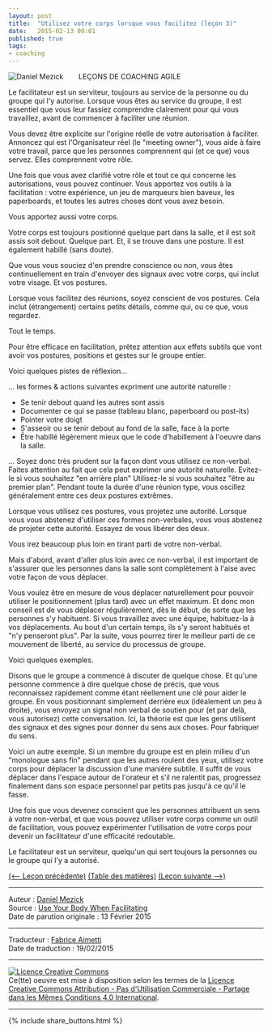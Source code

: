 ```yaml
---
layout: post
title:  "Utilisez votre corps lorsque vous facilitez (leçon 3)"
date:   2015-02-13 00:01
published: true
tags:
- coaching
---
```


<div align="left" style="float:left; padding-right:30px" >
  <img title="Daniel Mezick" src="{{ site.url }}assets/daniel_mezick/daniel-mezick-001.png" />
</div>
LEÇONS DE COACHING AGILE

Le facilitateur est un serviteur, toujours au service de la personne ou du groupe qui l'y autorise. Lorsque vous êtes au service du groupe, il est essentiel que vous leur fassiez comprendre clairement pour qui vous travaillez, avant de commencer à faciliter une réunion.

Vous devez être explicite sur l'origine réelle de votre autorisation à faciliter. Annoncez qui est l'Organisateur réel (le "meeting owner"), vous aide à faire votre travail, parce que les personnes comprennent qui (et ce que) vous servez. Elles comprennent votre rôle.

Une fois que vous avez clarifié votre rôle et tout ce qui concerne les autorisations, vous pouvez continuer. Vous apportez vos outils à la facilitation : votre expérience, un jeu de marqueurs bien baveux, les paperboards, et toutes les autres choses dont vous avez besoin.

Vous apportez aussi votre corps.

Votre corps est toujours positionné quelque part dans la salle, et il est soit assis soit debout. Quelque part. Et, il se trouve dans une posture. Il est également habillé (sans doute).

Que vous vous souciez d'en prendre conscience ou non, vous êtes continuellement en train d'envoyer des signaux avec votre corps, qui inclut votre visage. Et vos postures.

Lorsque vous facilitez des réunions, soyez conscient de vos postures. Cela inclut (étrangement) certains petits détails, comme qui, ou ce que, vous regardez.

Tout le temps.

Pour être efficace en facilitation, prêtez attention aux effets subtils que vont avoir vos postures, positions et gestes sur le groupe entier.

Voici quelques pistes de réflexion...

... les formes & actions suivantes expriment une autorité naturelle :

* Se tenir debout quand les autres sont assis
* Documenter ce qui se passe (tableau blanc, paperboard ou post-its)
* Pointer votre doigt
* S'asseoir ou se tenir debout au fond de la salle, face à la porte
* Être habillé légèrement mieux que le code d'habillement à l'oeuvre dans la salle.

... Soyez donc très prudent sur la façon dont vous utilisez ce non-verbal. Faites attention au fait que cela peut exprimer une autorité naturelle. Evitez-le si vous souhaitez "en arrière plan" Utilisez-le si vous souhaitez "être au premier plan". Pendant toute la durée d'une réunion type, vous oscillez généralement entre ces deux postures extrêmes.

Lorsque vous utilisez ces postures, vous projetez une autorité. Lorsque vous vous abstenez d'utiliser ces formes non-verbales, vous vous abstenez de projeter cette autorité. Essayez de vous libérer des deux.

Vous irez beaucoup plus loin en tirant parti de votre non-verbal.

Mais d'abord, avant d'aller plus loin avec ce non-verbal, il est important de s'assurer que les personnes dans la salle sont complètement à l'aise avec votre façon de vous déplacer.

Vous voulez être en mesure de vous déplacer naturellement pour pouvoir utiliser le positionnement (plus tard) avec un effet maximum. Et donc mon conseil est de vous déplacer régulièrement, dès le début, de sorte que les personnes s'y habituent. Si vous travaillez avec une équipe, habituez-la à vos déplacements. Au bout d'un certain temps, ils s'y seront habitués et "n'y penseront plus". Par la suite, vous pourrez tirer le meilleur parti de ce mouvement de liberté, au service du processus de groupe.

Voici quelques exemples.

Disons que le groupe a commencé à discuter de quelque chose. Et qu'une personne commence à dire quelque chose de précis, que vous reconnaissez rapidement comme étant réellement une clé pour aider le groupe. En vous positionnant simplement derrière eux (idéalement un peu à droite), vous envoyez un signal non verbal de soutien pour (et par delà, vous autorisez) cette conversation. Ici, la théorie est que les gens utilisent des signaux et des signes pour donner du sens aux choses. Pour fabriquer du sens.

Voici un autre exemple. Si un membre du groupe est en plein milieu d'un "monologue sans fin" pendant que les autres roulent des yeux, utilisez votre corps pour déplacer la discussion d'une manière subtile. Il suffit de vous déplacer dans l'espace autour de l'orateur et s'il ne ralentit pas, progressez finalement dans son espace personnel par petits pas jusqu'à ce qu'il le fasse.

Une fois que vous devenez conscient que les personnes attribuent un sens à votre non-verbal, et que vous pouvez utiliser votre corps comme un outil de facilitation, vous pouvez expérimenter l'utilisation de votre corps pour devenir un facilitateur d'une efficacité redoutable.

Le facilitateur est un serviteur, quelqu'un qui sert toujours la personnes ou le groupe qui l'y a autorisé.


[(<-- Leçon précédente)](http://www.les-traducteurs-agiles.org/2015/02/19/votre-posture-est-votre-message-lecon-2) [(Table des matières)](http://www.les-traducteurs-agiles.org/2015/02/15/lecons-de-coaching.html) [(Leçon suivante -->)](http://www.les-traducteurs-agiles.org/2015/02/19/l-auto-organisation-est-de-l-auto-gestion-lecon-4.html)  


---
Auteur : [Daniel Mezick](https://twitter.com/DanielMezick)  
Source : [Use Your Body When Facilitating](http://newtechusa.net/agile/use-your-body-when-facilitating/)  
Date de parution originale : 13 Février 2015  

---
Traducteur : [Fabrice Aimetti](http://www.fabrice-aimetti.fr/)  
Date de traduction : 19/02/2015  

---

<a rel="license" href="http://creativecommons.org/licenses/by-nc-sa/4.0/"><img alt="Licence Creative Commons" style="border-width:0" src="http://i.creativecommons.org/l/by-nc-sa/4.0/88x31.png" /></a><br />Ce(tte) oeuvre est mise à disposition selon les termes de la <a rel="license" href="http://creativecommons.org/licenses/by-nc-sa/4.0/">Licence Creative Commons Attribution - Pas d'Utilisation Commerciale - Partage dans les Mêmes Conditions 4.0 International</a>.

---

{% include share_buttons.html %}
